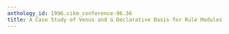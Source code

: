 ```yaml
---
anthology_id: 1996.cikm_conference-96.36
title: A Case Study of Venus and a Declarative Basis for Rule Modules
---
```

